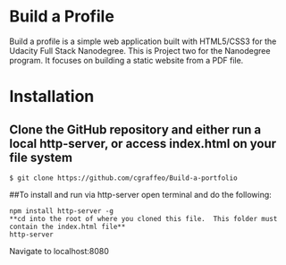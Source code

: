 # Build a Profile
Build a profile is a simple web application built with HTML5/CSS3 for the Udacity Full Stack Nanodegree.  This is Project two for the Nanodegree program.  It focuses on building a static website from a PDF file.

# Installation
## Clone the GitHub repository and either run a local http-server, or access index.html on your file system
```
$ git clone https://github.com/cgraffeo/Build-a-portfolio

```
##To install and run via http-server open terminal and do the following:
```
npm install http-server -g
**cd into the root of where you cloned this file.  This folder must contain the index.html file**
http-server
```
Navigate to localhost:8080